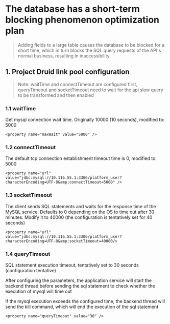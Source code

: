 # The database has a short-term blocking phenomenon optimization plan
> Adding fields to a large table causes the database to be blocked for a short time, which in turn blocks the SQL query requests of the API's normal business, resulting in inaccessibility

## 1. Project Druid link pool configuration
> Note: waitTime and connectTimeout are configured first, queryTimeout and socketTimeout need to wait for the api slow query to be transformed and then enabled

### 1.1 waitTime

Get mysql connection wait time. Originally 10000 (10 seconds), modified to: 5000

```
<property name="maxWait" value="5000" />
```

### 1.2 connectTimeout

The default tcp connection establishment timeout time is 0, modified to: 5000

```
<property name="url" value="jdbc:mysql://10.116.55.1:3306/platform_user?characterEncoding=UTF-8&amp;connectTimeout=5000" />
```

### 1.3 socketTimeout

The client sends SQL statements and waits for the response time of the MySQL service. Defaults to 0 depending on the OS to time out after 30 minutes. Modify it to 40000 (the configuration is tentatively set for 40 seconds)

```
<property name="url" value="jdbc:mysql://10.116.55.1:3306/platform_user?characterEncoding=UTF-8&amp;socketTimeout=40000/>
```

### 1.4 queryTimeout

SQL statement execution timeout, tentatively set to 30 seconds (configuration tentative)

After configuring the parameters, the application service will start the backend thread before sending the sql statement to check whether the execution of mysql will time out

If the mysql execution exceeds the configured time, the backend thread will send the kill command, which will end the execution of the sql statement

```
<property name="queryTimeout" value="30" />
```


